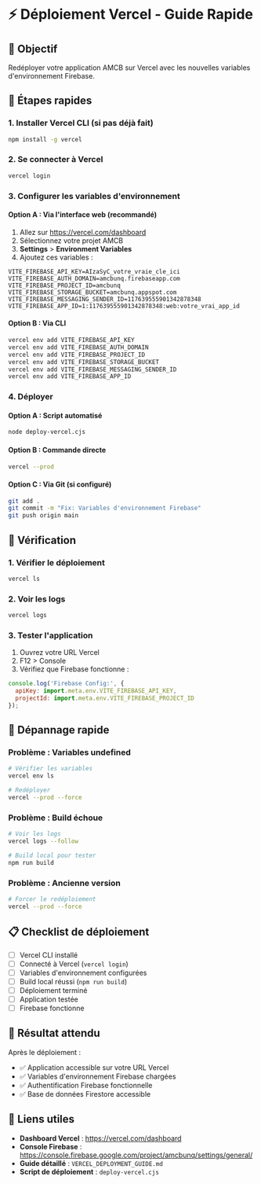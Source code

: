 # ⚡ Déploiement Vercel - Guide Rapide

## 🎯 Objectif
Redéployer votre application AMCB sur Vercel avec les nouvelles variables d'environnement Firebase.

## 🚀 Étapes rapides

### 1. Installer Vercel CLI (si pas déjà fait)
```bash
npm install -g vercel
```

### 2. Se connecter à Vercel
```bash
vercel login
```

### 3. Configurer les variables d'environnement

#### Option A : Via l'interface web (recommandé)
1. Allez sur https://vercel.com/dashboard
2. Sélectionnez votre projet AMCB
3. **Settings** > **Environment Variables**
4. Ajoutez ces variables :

```
VITE_FIREBASE_API_KEY=AIzaSyC_votre_vraie_cle_ici
VITE_FIREBASE_AUTH_DOMAIN=amcbunq.firebaseapp.com
VITE_FIREBASE_PROJECT_ID=amcbunq
VITE_FIREBASE_STORAGE_BUCKET=amcbunq.appspot.com
VITE_FIREBASE_MESSAGING_SENDER_ID=117639555901342878348
VITE_FIREBASE_APP_ID=1:117639555901342878348:web:votre_vrai_app_id
```

#### Option B : Via CLI
```bash
vercel env add VITE_FIREBASE_API_KEY
vercel env add VITE_FIREBASE_AUTH_DOMAIN
vercel env add VITE_FIREBASE_PROJECT_ID
vercel env add VITE_FIREBASE_STORAGE_BUCKET
vercel env add VITE_FIREBASE_MESSAGING_SENDER_ID
vercel env add VITE_FIREBASE_APP_ID
```

### 4. Déployer

#### Option A : Script automatisé
```bash
node deploy-vercel.cjs
```

#### Option B : Commande directe
```bash
vercel --prod
```

#### Option C : Via Git (si configuré)
```bash
git add .
git commit -m "Fix: Variables d'environnement Firebase"
git push origin main
```

## 🧪 Vérification

### 1. Vérifier le déploiement
```bash
vercel ls
```

### 2. Voir les logs
```bash
vercel logs
```

### 3. Tester l'application
1. Ouvrez votre URL Vercel
2. F12 > Console
3. Vérifiez que Firebase fonctionne :
```javascript
console.log('Firebase Config:', {
  apiKey: import.meta.env.VITE_FIREBASE_API_KEY,
  projectId: import.meta.env.VITE_FIREBASE_PROJECT_ID
});
```

## 🔧 Dépannage rapide

### Problème : Variables undefined
```bash
# Vérifier les variables
vercel env ls

# Redéployer
vercel --prod --force
```

### Problème : Build échoue
```bash
# Voir les logs
vercel logs --follow

# Build local pour tester
npm run build
```

### Problème : Ancienne version
```bash
# Forcer le redéploiement
vercel --prod --force
```

## 📋 Checklist de déploiement

- [ ] Vercel CLI installé
- [ ] Connecté à Vercel (`vercel login`)
- [ ] Variables d'environnement configurées
- [ ] Build local réussi (`npm run build`)
- [ ] Déploiement terminé
- [ ] Application testée
- [ ] Firebase fonctionne

## 🎉 Résultat attendu

Après le déploiement :
- ✅ Application accessible sur votre URL Vercel
- ✅ Variables d'environnement Firebase chargées
- ✅ Authentification Firebase fonctionnelle
- ✅ Base de données Firestore accessible

## 🔗 Liens utiles

- **Dashboard Vercel** : https://vercel.com/dashboard
- **Console Firebase** : https://console.firebase.google.com/project/amcbunq/settings/general/
- **Guide détaillé** : `VERCEL_DEPLOYMENT_GUIDE.md`
- **Script de déploiement** : `deploy-vercel.cjs` 
